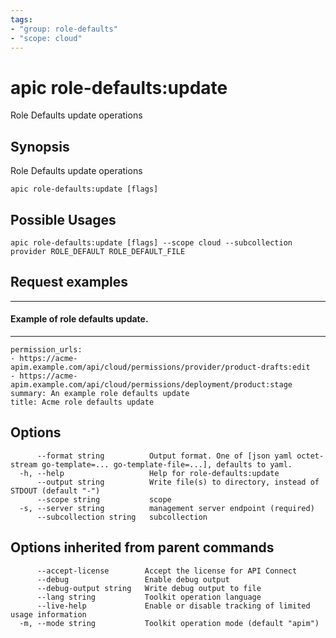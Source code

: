 ```yaml
---
tags:
- "group: role-defaults"
- "scope: cloud"
---
```

# apic role-defaults:update

Role Defaults update operations

## Synopsis

Role Defaults update operations

```
apic role-defaults:update [flags]
```

## Possible Usages

```
apic role-defaults:update [flags] --scope cloud --subcollection provider ROLE_DEFAULT ROLE_DEFAULT_FILE
```

## Request examples

-------------------------------------
#### Example of role defaults update.
-------------------------------------

```
permission_urls:
- https://acme-apim.example.com/api/cloud/permissions/provider/product-drafts:edit
- https://acme-apim.example.com/api/cloud/permissions/deployment/product:stage
summary: An example role defaults update
title: Acme role defaults update
```

## Options

```
      --format string          Output format. One of [json yaml octet-stream go-template=... go-template-file=...], defaults to yaml.
  -h, --help                   Help for role-defaults:update
      --output string          Write file(s) to directory, instead of STDOUT (default "-")
      --scope string           scope
  -s, --server string          management server endpoint (required)
      --subcollection string   subcollection
```

## Options inherited from parent commands

```
      --accept-license        Accept the license for API Connect
      --debug                 Enable debug output
      --debug-output string   Write debug output to file
      --lang string           Toolkit operation language
      --live-help             Enable or disable tracking of limited usage information
  -m, --mode string           Toolkit operation mode (default "apim")
```
